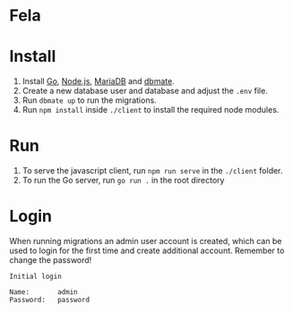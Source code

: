 # Fela

# Install

1. Install [Go](https://golang.org/), [Node.js](https://nodejs.org/en/),
[MariaDB](https://mariadb.com/) and
[dbmate](https://github.com/amacneil/dbmate).
2. Create a new database user and database and adjust the `.env` file.
3. Run `dbmate up` to run the migrations.
4. Run `npm install` inside `./client` to install the required node modules.

# Run

1. To serve the javascript client, run `npm run serve` in the `./client` folder.
2. To run the Go server, run `go run .` in the root directory

# Login

When running migrations an admin user account is created, which can be used to
login for the first time and create additional account. Remember to change the
password!

```
Initial login

Name: 		admin
Password:	password
```
